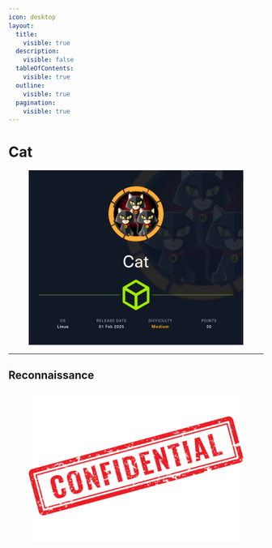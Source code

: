 ```yaml
---
icon: desktop
layout:
  title:
    visible: true
  description:
    visible: false
  tableOfContents:
    visible: true
  outline:
    visible: true
  pagination:
    visible: true
---
```


# Cat

<figure><img src="../../.gitbook/assets/Cat.png" alt="" width="563"><figcaption></figcaption></figure>

***

## Reconnaissance

<figure><img src="../../.gitbook/assets/confidential-rubber-stamp-free-png.png" alt="" width="428"><figcaption></figcaption></figure>
